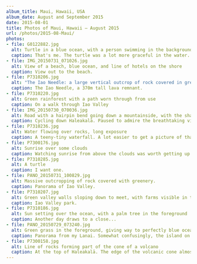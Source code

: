 ```yaml
---
album_title: Maui, Hawaii, USA
album_date: August and September 2015
date: 2015-08-01
title: Photos of Maui, Hawaii — August 2015
url: /photos/2015-08-Maui/
photos:
- file: G0122882.jpg
  alt: Turtle in a blue ocean, with a person swimming in the background
  caption: That's me. The turtle was a lot more graceful in the water.
- file: IMG_20150731_071026.jpg
  alt: View of a beach, blue ocean, and line of hotels on the shore
  caption: View out to the beach.
- file: P7310206.jpg
  alt: "The Iao Needle: a large vertical outcrop of rock covered in green plantlife"
  caption: The Iao Needle, a 370m tall lava remnant.
- file: P7310220.jpg
  alt: Green rainforest with a path worn through from use
  caption: On a walk through Iao Valley
- file: IMG_20150730_070036.jpg
  alt: Road with a hairpin bend going down a mountainside, with the shadow of a cyclist
  caption: Cycling down Haleakalā. Paused to admire the breathtaking views (and upcoming hairpins)
- file: P7310236.jpg
  alt: Water flowing over rocks, long exposure
  caption: A teeny-tiny waterfall. A lot easier to get a picture of than the bigger ones.
- file: P7300176.jpg
  alt: Sunrise over some clouds
  caption: Watching sunrise from above the clouds was worth getting up at 2AM for.
- file: P7310285.jpg
  alt: A turtle
  caption: I want one.
- file: PANO_20150731_100829.jpg
  alt: Massive outcropping of rock covered with greenery.
  caption: Panorama of Iao Valley.
- file: P7310207.jpg
  alt: Green valley walls sloping down to meet, with farms visible in the far distance
  caption: Iao Valley park.
- file: P7310186.jpg
  alt: Sun setting over the ocean, with a palm tree in the foreground
  caption: Another day draws to a close...
- file: PANO_20150729_073240.jpg
  alt: Green grass in the foreground, giving way to perfectly blue ocean
  caption: Panorama from my Lanai. Somewhat confusingly, the island on the left is called Lanai. (The one to the center/right is Moloka'i.)
- file: P7300158.jpg
  alt: Line of rocks forming part of the cone of a volcano
  caption: At the top of Haleakalā. The edge of the volcanic cone almost looks like a mountain range.
---
```

